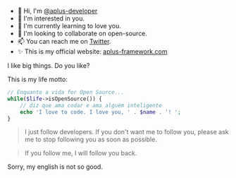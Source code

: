 - 👋 Hi, I'm [@aplus-developer](https://github.com/aplus-developer) 
- 👀 I'm interested in you. 
- 🌱 I'm currently learning to love you. 
- 💞️ I'm looking to collaborate on open-source. 
- 📫 You can reach me on [Twitter](https://twitter.com/AplusFramework). 
- ✨ This is my official website: [aplus-framework.com](https://aplus-framework.com)

I like big things. Do you like?

This is my life motto:

```php
// Enquanto a vida for Open Source...
while($life->isOpenSource()) {
    // diz que ama codar e ama alguém inteligente
    echo 'I love to code. I love you, ' . $name . '! ';
}
```

> I just follow developers. If you don't want me to follow you, please ask me to stop following you as soon as possible.

> If you follow me, I will follow you back.

Sorry, my english is not so good.
